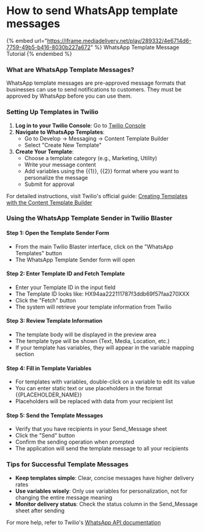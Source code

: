 # How to send WhatsApp template messages

{% embed url="https://iframe.mediadelivery.net/play/289332/4e6714d6-7759-49b5-b416-8030b227a672" %}
WhatsApp Template Message Tutorial
{% endembed %}

### What are WhatsApp Template Messages?

WhatsApp template messages are pre-approved message formats that businesses can use to send notifications to customers. They must be approved by WhatsApp before you can use them.

### Setting Up Templates in Twilio

1. **Log in to your Twilio Console**: Go to [Twilio Console](https://console.twilio.com/)
2. **Navigate to WhatsApp Templates**:
   * Go to Develop → Messaging → Content Template Builder
   * Select "Create New Template"
3. **Create Your Template**:
   * Choose a template category (e.g., Marketing, Utility)
   * Write your message content
   * Add variables using the \{{1\}}, \{{2\}} format where you want to personalize the message
   * Submit for approval

For detailed instructions, visit Twilio's official guide: [Creating Templates with the Content Template Builder](https://www.twilio.com/docs/content/create-templates-with-the-content-template-builder)

### Using the WhatsApp Template Sender in Twilio Blaster

#### Step 1: Open the Template Sender Form

* From the main Twilio Blaster interface, click on the "WhatsApp Templates" button
* The WhatsApp Template Sender form will open

#### Step 2: Enter Template ID and Fetch Template

* Enter your Template ID in the input field
* The Template ID looks like: HX94aa222111787f3ddb69f57faa270XXX
* Click the "Fetch" button
* The system will retrieve your template information from Twilio

#### Step 3: Review Template Information

* The template body will be displayed in the preview area
* The template type will be shown (Text, Media, Location, etc.)
* If your template has variables, they will appear in the variable mapping section

#### Step 4: Fill in Template Variables

* For templates with variables, double-click on a variable to edit its value
* You can enter static text or use placeholders in the format \{{PLACEHOLDER\_NAME\}}
* Placeholders will be replaced with data from your recipient list

#### Step 5: Send the Template Messages

* Verify that you have recipients in your Send\_Message sheet
* Click the "Send" button
* Confirm the sending operation when prompted
* The application will send the template message to all your recipients

### Tips for Successful Template Messages

* **Keep templates simple**: Clear, concise messages have higher delivery rates
* **Use variables wisely**: Only use variables for personalization, not for changing the entire message meaning
* **Monitor delivery status**: Check the status column in the Send\_Message sheet after sending

For more help, refer to Twilio's [WhatsApp API documentation](https://www.twilio.com/docs/whatsapp/api)
